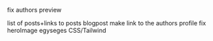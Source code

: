 fix authors preview

list of posts+links to posts
blogpost make link to the authors profile
fix heroImage
egyseges CSS/Tailwind
